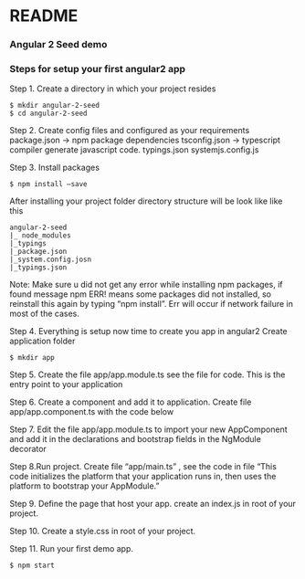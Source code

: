 # README #

### Angular 2 Seed demo  ###

### Steps for setup your first angular2 app ###

Step 1.  Create a directory in which your project resides

	$ mkdir angular-2-seed
	$ cd angular-2-seed

Step 2. Create config files and configured as your requirements
	package.json -> npm package dependencies
	tsconfig.json -> typescript compiler generate javascript code.
	typings.json
	systemjs.config.js

Step 3. Install packages
	
	$ npm install —save

 After installing your project folder directory structure will be look like like this
	
	angular-2-seed
	|_ node_modules
	|_typings
	|_package.json
	|_system.config.josn
	|_typings.json

Note: Make sure u did not get any error while installing npm packages, if found message npm ERR! means some packages did not installed, so reinstall this again by typing “npm install”. Err will occur if network failure in most of the cases.

Step 4. Everything is setup now time to create you app in angular2 
	 	Create application folder 
	 
	$ mkdir app

Step 5. Create the file app/app.module.ts see the file for code. This is the entry point to your application

Step 6. Create a component and add it to application.
		Create file app/app.component.ts with the code below

Step 7. Edit the file app/app.module.ts to import your new AppComponent and add it in the declarations and bootstrap fields in the NgModule decorator

Step 8.Run project.
	Create  file “app/main.ts” , see the code in file
“This code initializes the platform that your application runs in, then uses the platform to bootstrap your AppModule.”

Step 9. Define the page that host your app. create an index.js in root of your project.

Step 10. Create a style.css in root of your project.
	
Step 11. Run your first demo app. 
	
 	$ npm start